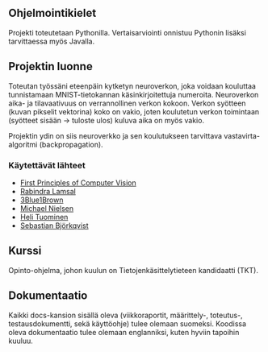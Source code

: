 ## Ohjelmointikielet
Projekti toteutetaan Pythonilla. Vertaisarviointi onnistuu Pythonin lisäksi tarvittaessa myös Javalla.

## Projektin luonne
Toteutan työssäni eteenpäin kytketyn neuroverkon, joka voidaan kouluttaa tunnistamaan MNIST-tietokannan käsinkirjoitettuja numeroita.
Neuroverkon aika- ja tilavaativuus on verrannollinen verkon kokoon. Verkon syötteen (kuvan pikselit vektorina) koko on vakio, joten
koulutetun verkon toimintaan (syötteet sisään -> tuloste ulos) kuluva aika on myös vakio.

Projektin ydin on siis neuroverkko ja sen koulutukseen tarvittava vastavirta-algoritmi (backpropagation).

### Käytettävät lähteet
- [First Principles of Computer Vision](https://www.youtube.com/watch?v=sIX_9n-1UbM)
- [Rabindra Lamsal](https://blog.langformers.com/forward-pass-backpropagation-example/)
- [3Blue1Brown](https://www.youtube.com/watch?v=aircAruvnKk&list=PLZHQObOWTQDNU6R1_67000Dx_ZCJB-3pi)
- [Michael Nielsen](http://neuralnetworksanddeeplearning.com/chap1.html)
- [Heli Tuominen](https://tim.jyu.fi/view/143092#virhe)
- [Sebastian Björkqvist](https://www.sebastianbjorkqvist.com/blog/writing-automated-tests-for-neural-networks/)

## Kurssi
Opinto-ohjelma, johon kuulun on Tietojenkäsittelytieteen kandidaatti (TKT).

## Dokumentaatio
Kaikki docs-kansion sisällä oleva (viikkoraportit, määrittely-, toteutus-, testausdokumentti, sekä käyttöohje) tulee olemaan suomeksi.
Koodissa oleva dokumentaatio tulee olemaan englanniksi, kuten hyviin tapoihin kuuluu.
